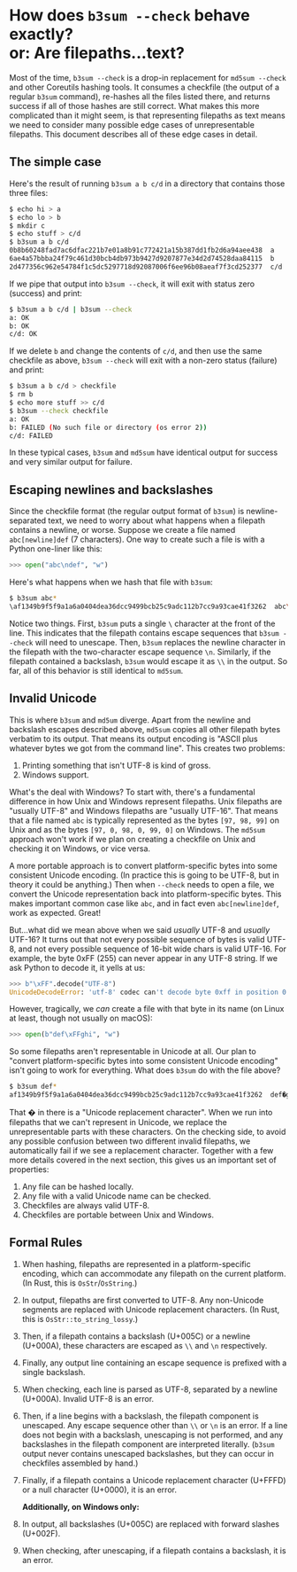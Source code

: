 # How does `b3sum --check` behave exactly?<br>or: Are filepaths...text?

Most of the time, `b3sum --check` is a drop-in replacement for `md5sum --check`
and other Coreutils hashing tools. It consumes a checkfile (the output of a
regular `b3sum` command), re-hashes all the files listed there, and returns
success if all of those hashes are still correct. What makes this more
complicated than it might seem, is that representing filepaths as text means we
need to consider many possible edge cases of unrepresentable filepaths. This
document describes all of these edge cases in detail.

## The simple case

Here's the result of running `b3sum a b c/d` in a directory that contains
those three files:

```bash
$ echo hi > a
$ echo lo > b
$ mkdir c
$ echo stuff > c/d
$ b3sum a b c/d
0b8b60248fad7ac6dfac221b7e01a8b91c772421a15b387dd1fb2d6a94aee438  a
6ae4a57bbba24f79c461d30bcb4db973b9427d9207877e34d2d74528daa84115  b
2d477356c962e54784f1c5dc5297718d92087006f6ee96b08aeaf7f3cd252377  c/d
```

If we pipe that output into `b3sum --check`, it will exit with status zero
(success) and print:

```bash
$ b3sum a b c/d | b3sum --check
a: OK
b: OK
c/d: OK
```

If we delete `b` and change the contents of `c/d`, and then use the same
checkfile as above, `b3sum --check` will exit with a non-zero status (failure)
and print:

```bash
$ b3sum a b c/d > checkfile
$ rm b
$ echo more stuff >> c/d
$ b3sum --check checkfile
a: OK
b: FAILED (No such file or directory (os error 2))
c/d: FAILED
```

In these typical cases, `b3sum` and `md5sum` have identical output for success
and very similar output for failure.

## Escaping newlines and backslashes

Since the checkfile format (the regular output format of `b3sum`) is
newline-separated text, we need to worry about what happens when a filepath
contains a newline, or worse. Suppose we create a file named `abc[newline]def`
(7 characters). One way to create such a file is with a Python one-liner like
this:

```python
>>> open("abc\ndef", "w")
```

Here's what happens when we hash that file with `b3sum`:

```bash
$ b3sum abc*
\af1349b9f5f9a1a6a0404dea36dcc9499bcb25c9adc112b7cc9a93cae41f3262  abc\ndef
```

Notice two things. First, `b3sum` puts a single `\` character at the front of
the line. This indicates that the filepath contains escape sequences that
`b3sum --check` will need to unescape. Then, `b3sum` replaces the newline
character in the filepath with the two-character escape sequence `\n`.
Similarly, if the filepath contained a backslash, `b3sum` would escape it as
`\\` in the output. So far, all of this behavior is still identical to
`md5sum`.

## Invalid Unicode

This is where `b3sum` and `md5um` diverge. Apart from the newline and backslash
escapes described above, `md5sum` copies all other filepath bytes verbatim to
its output. That means its output encoding is "ASCII plus whatever bytes we got
from the command line". This creates two problems:

1. Printing something that isn't UTF-8 is kind of gross.
2. Windows support.

What's the deal with Windows? To start with, there's a fundamental difference
in how Unix and Windows represent filepaths. Unix filepaths are "usually UTF-8"
and Windows filepaths are "usually UTF-16". That means that a file named `abc`
is typically represented as the bytes `[97, 98, 99]` on Unix and as the bytes
`[97, 0, 98, 0, 99, 0]` on Windows. The `md5sum` approach won't work if we plan
on creating a checkfile on Unix and checking it on Windows, or vice versa.

A more portable approach is to convert platform-specific bytes into some
consistent Unicode encoding. (In practice this is going to be UTF-8, but in
theory it could be anything.) Then when `--check` needs to open a file, we
convert the Unicode representation back into platform-specific bytes. This
makes important common case like `abc`, and in fact even `abc[newline]def`,
work as expected. Great!

But...what did we mean above when we said *usually* UTF-8 and *usually* UTF-16?
It turns out that not every possible sequence of bytes is valid UTF-8, and not
every possible sequence of 16-bit wide chars is valid UTF-16. For example, the
byte 0xFF (255) can never appear in any UTF-8 string. If we ask Python to
decode it, it yells at us:

```python
>>> b"\xFF".decode("UTF-8")
UnicodeDecodeError: 'utf-8' codec can't decode byte 0xff in position 0: invalid start byte
```

However, tragically, we *can* create a file with that byte in its name (on
Linux at least, though not usually on macOS):

```python
>>> open(b"def\xFFghi", "w")
```

So some filepaths aren't representable in Unicode at all. Our plan to "convert
platform-specific bytes into some consistent Unicode encoding" isn't going to
work for everything. What does `b3sum` do with the file above?

```bash
$ b3sum def*
af1349b9f5f9a1a6a0404dea36dcc9499bcb25c9adc112b7cc9a93cae41f3262  def�ghi
```

That � in there is a "Unicode replacement character". When we run into
filepaths that we can't represent in Unicode, we replace the unrepresentable
parts with these characters. On the checking side, to avoid any possible
confusion between two different invalid filepaths, we automatically fail if we
see a replacement character. Together with a few more details covered in the
next section, this gives us an important set of properties:

1. Any file can be hashed locally.
2. Any file with a valid Unicode name can be checked.
3. Checkfiles are always valid UTF-8.
4. Checkfiles are portable between Unix and Windows.

## Formal Rules

1. When hashing, filepaths are represented in a platform-specific encoding,
   which can accommodate any filepath on the current platform. (In Rust, this
   is `OsStr`/`OsString`.)
2. In output, filepaths are first converted to UTF-8. Any non-Unicode segments
   are replaced with Unicode replacement characters. (In Rust, this is
   `OsStr::to_string_lossy`.)
3. Then, if a filepath contains a backslash (U+005C) or a newline (U+000A),
   these characters are escaped as `\\` and `\n` respectively.
4. Finally, any output line containing an escape sequence is prefixed with a
   single backslash.
5. When checking, each line is parsed as UTF-8, separated by a newline
   (U+000A). Invalid UTF-8 is an error.
6. Then, if a line begins with a backslash, the filepath component is
   unescaped. Any escape sequence other than `\\` or `\n` is an error. If a
   line does not begin with a backslash, unescaping is not performed, and any
   backslashes in the filepath component are interpreted literally. (`b3sum`
   output never contains unescaped backslashes, but they can occur in
   checkfiles assembled by hand.)
7. Finally, if a filepath contains a Unicode replacement character (U+FFFD) or
   a null character (U+0000), it is an error.

   **Additionally, on Windows only:**

8. In output, all backslashes (U+005C) are replaced with forward slashes
   (U+002F).
9. When checking, after unescaping, if a filepath contains a backslash, it is
   an error.
